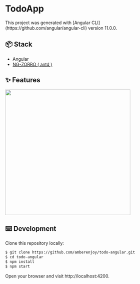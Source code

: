 # TodoApp

<div>
This project was generated with [Angular CLI](https://github.com/angular/angular-cli) version 11.0.0.
</div>

## 📦 Stack

- Angular
- [NG-ZORRO ( antd )](https://ng.ant.design/docs/introduce/en)

## ✨ Features

<image src="./screens/todo.png" width="400px">

## ⌨️ Development

Clone this repository locally:

```bash
$ git clone https://github.com/amberenjoy/todo-angular.git
$ cd todo-angular
$ npm install
$ npm start
```

Open your browser and visit http://localhost:4200.
